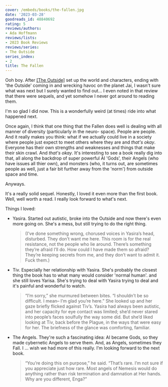 ```yaml
---
cover: /embeds/books/the-fallen.jpg
date: '2023-03-28'
goodreads_id: 48840692
rating: 5
reviews/authors:
- Ada Hoffmann
reviews/lists:
- 2023 Book Reviews
reviews/series:
- The Outside
series_index:
- 2
title: The Fallen
---
```

Ooh boy. After [[The Outside]]() set up the world and characters, ending with 'the Outside' coming in and wrecking havoc on the planet Jai, I wasn't sure what was next but I surely wanted to find out... I even noted in that review that there were sequels, and yet somehow I never got around to reading them. 

I'm so glad I did now. This is a wonderfully weird (at times) ride into what happened next. 

Once again, I think that one thing that the Fallen does well is dealing with all manner of diversity (particularly in the neuro- space). People are people. And it really makes you think: what if we actually could live in a society where people just expect to meet others where they are and *that's okay*. Everyone has their own strengths and weaknesses and things that make their skin crawl. And *that's okay*. It's interesting to see a book really dig into that, all along the backdrop of super powerful AI 'Gods', their Angels (who have issues all thier own), and monsters (who, it turns out, are sometimes people as well, just a fair bit further away from the 'norm') from outside space and time. 

Anyways. 

It's a really solid sequel. Honestly, I loved it even more than the first book. Well, well worth a read. I really look forward to what's next. 

<!--more-->

Things I loved:

* Yasira. Started out autistic, broke into the Outside and now there's even more going on. She's a mess, but still trying to do the right thing. 

    > (I’ve done something wrong, chorused voices in Yasira’s head, disturbed. They don’t want me here. This room is for the real resistance, not the people who lie around. There’s something they’re afraid I’ll do. How could I have made them so afraid? They’re keeping secrets from me, and they don’t want to admit it. Fuck them.)

* Tiv. Especially her relationship with Yasira. She's probably the closest thing the book has to what many would consider 'normal human'. and she still loves Yarisa. She's trying to deal with Yasira trying to deal and it's painful and wonderful to watch. 

    > “I’m sorry,” she murmured between bites. “I shouldn’t be so difficult. I mean– I’m glad you’re here.” She looked up and her gaze briefly flicked against Tiv’s. Yasira had always been autistic, and her capacity for eye contact was limited; she’d never stared into people’s faces soulfully the way some did. But she’d liked looking at Tiv, back before the Plague, in the ways that were easy for her. The briefness of the glance was comforting, familiar.

* The Angels. They're such a fascinating idea: AI became Gods, so they made cybernetic Angels to serve them. And, as Angels, sometimes they Fall. I ... wish we had more of this really. I'm looking forward to the next book. 

    > “You’re doing this on purpose,” he said. “That’s rare. I’m not sure if you appreciate just how rare. Most angels of Nemesis would do anything rather than risk termination and damnation at Her hands. Why are you different, Enga?”